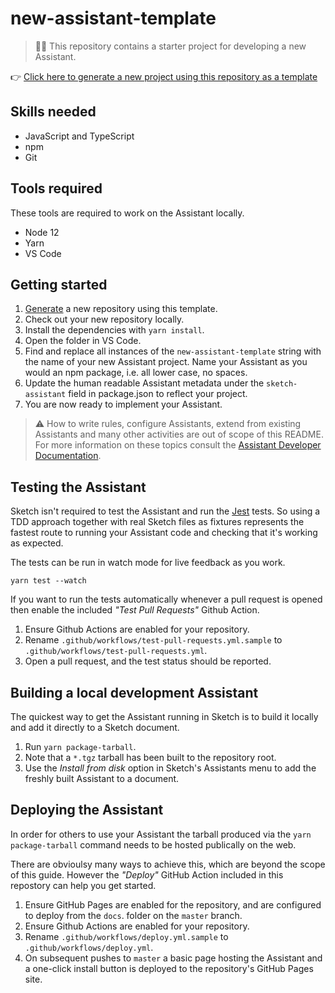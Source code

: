 # new-assistant-template

> 💁‍♀️ This repository contains a starter project for developing a new Assistant.

👉
[Click here to generate a new project using this repository as a template](https://github.com/sketch-hq/new-assistant-template/generate)

## Skills needed

- JavaScript and TypeScript
- npm
- Git

## Tools required

These tools are required to work on the Assistant locally.

- Node 12
- Yarn
- VS Code

## Getting started

1. [Generate](https://github.com/sketch-hq/new-assistant-template/generate) a new repository using
   this template.
1. Check out your new repository locally.
1. Install the dependencies with `yarn install`.
1. Open the folder in VS Code.
1. Find and replace all instances of the `new-assistant-template` string with the name of your new
   Assistant project. Name your Assistant as you would an npm package, i.e. all lower case, no
   spaces.
1. Update the human readable Assistant metadata under the `sketch-assistant` field in package.json
   to reflect your project.
1. You are now ready to implement your Assistant.

> ⚠️ How to write rules, configure Assistants, extend from existing Assistants and many other
> activities are out of scope of this README. For more information on these topics consult the
> [Assistant Developer Documentation](./).

## Testing the Assistant

Sketch isn't required to test the Assistant and run the [Jest](https://jestjs.io/) tests. So using a
TDD approach together with real Sketch files as fixtures represents the fastest route to running
your Assistant code and checking that it's working as expected.

The tests can be run in watch mode for live feedback as you work.

```
yarn test --watch
```

If you want to run the tests automatically whenever a pull request is opened then enable the
included _"Test Pull Requests"_ Github Action.

1. Ensure Github Actions are enabled for your repository.
1. Rename `.github/workflows/test-pull-requests.yml.sample` to
   `.github/workflows/test-pull-requests.yml`.
1. Open a pull request, and the test status should be reported.

## Building a local development Assistant

The quickest way to get the Assistant running in Sketch is to build it locally and add it directly
to a Sketch document.

1. Run `yarn package-tarball`.
1. Note that a `*.tgz` tarball has been built to the repository root.
1. Use the _Install from disk_ option in Sketch's Assistants menu to add the freshly built Assistant
   to a document.

## Deploying the Assistant

In order for others to use your Assistant the tarball produced via the `yarn package-tarball`
command needs to be hosted publically on the web.

There are obvioulsy many ways to achieve this, which are beyond the scope of this guide. However the
_"Deploy"_ GitHub Action included in this repostory can help you get started.

1. Ensure GitHub Pages are enabled for the repository, and are configured to deploy from the `docs`.
   folder on the `master` branch.
1. Ensure Github Actions are enabled for your repository.
1. Rename `.github/workflows/deploy.yml.sample` to `.github/workflows/deploy.yml`.
1. On subsequent pushes to `master` a basic page hosting the Assistant and a one-click install
   button is deployed to the repository's GitHub Pages site.
